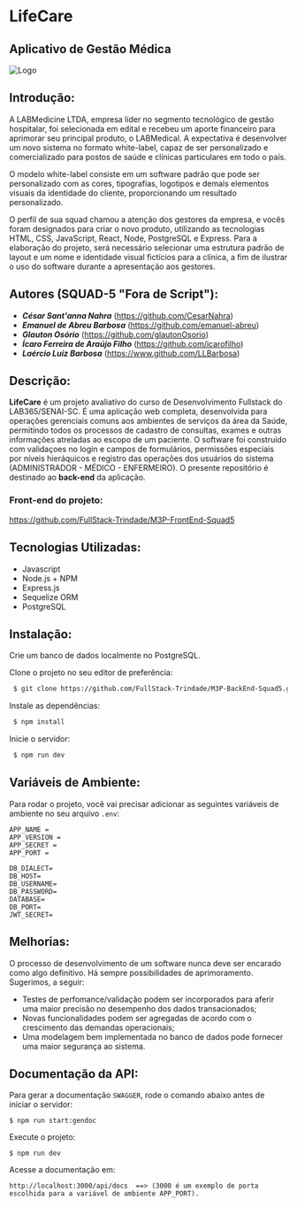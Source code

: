 
# LifeCare
## Aplicativo de Gestão Médica 

![Logo](https://a.imagem.app/oxvmXv.png)


## Introdução:
 
A LABMedicine LTDA, empresa líder no segmento tecnológico de gestão hospitalar, foi
selecionada em edital e recebeu um aporte financeiro para aprimorar seu principal produto, o LABMedical. A expectativa é desenvolver um novo sistema no formato white-label, capaz de ser personalizado e comercializado para postos de saúde e clínicas particulares em todo o país.

O modelo white-label consiste em um software padrão que pode ser personalizado com as cores, tipografias, logotipos e demais elementos visuais da identidade do cliente, proporcionando um resultado personalizado.

O perfil de sua squad chamou a atenção dos gestores da empresa, e vocês foram designados para criar o novo produto, utilizando as tecnologias HTML, CSS, JavaScript, React, Node, PostgreSQL e Express. Para a elaboração do projeto, será necessário selecionar uma estrutura padrão de layout e um nome e identidade visual fictícios para a clínica, a fim de ilustrar o uso do software durante a apresentação aos gestores.

  

## Autores (SQUAD-5 "Fora de Script"):

- ***César Sant'anna Nahra*** (https://github.com/CesarNahra)
- ***Emanuel de Abreu Barbosa*** (https://github.com/emanuel-abreu)
- ***Glauton Osório*** (https://github.com/glautonOsorio)
- ***Ícaro Ferreira de Araújo Filho*** (https://github.com/icarofilho)
- ***Laércio Luiz Barbosa*** (https://www.github.com/LLBarbosa)

## Descrição:

**LifeCare** é um projeto avaliativo do curso de Desenvolvimento Fullstack do LAB365/SENAI-SC. É uma aplicação web completa, desenvolvida para operações gerenciais comuns aos ambientes de serviços da área da Saúde, permitindo todos os processos de cadastro de consultas, exames e outras informações atreladas ao escopo de um paciente. O software foi construído com validaçoes no login e campos de formulários, permissões especiais por níveis hieráquicos e registro das operações dos usuários do sistema (ADMINISTRADOR - MÉDICO - ENFERMEIRO). O presente repositório é destinado ao **back-end** da aplicação.

### Front-end do projeto:
  https://github.com/FullStack-Trindade/M3P-FrontEnd-Squad5
## Tecnologias Utilizadas:

 - Javascript 
 - Node.js + NPM
 - Express.js
 - Sequelize ORM
 - PostgreSQL
## Instalação:

Crie um banco de dados localmente no PostgreSQL.

Clone o projeto no seu editor de preferência:

```bash
 $ git clone https://github.com/FullStack-Trindade/M3P-BackEnd-Squad5.git
```


Instale as dependências:

```bash
 $ npm install
```

Inicie o servidor:

```bash
 $ npm run dev
```




## Variáveis de Ambiente:

Para rodar o projeto, você vai precisar adicionar as seguintes variáveis de ambiente no seu arquivo ```.env```:

```
APP_NAME = 
APP_VERSION =
APP_SECRET = 
APP_PORT = 

DB_DIALECT=
DB_HOST=
DB_USERNAME=
DB_PASSWORD=
DATABASE=
DB_PORT=
JWT_SECRET=
```


## Melhorias:

O processo de desenvolvimento de um software nunca deve ser encarado como algo definitivo. Há sempre possibilidades de aprimoramento. Sugerimos, a seguir:
- Testes de perfomance/validação podem ser incorporados para aferir uma maior precisão no desempenho dos dados transacionados;
- Novas funcionalidades podem ser agregadas de acordo com o crescimento das demandas operacionais;
- Uma modelagem bem implementada no banco de dados pode fornecer uma maior segurança ao sistema.



## Documentação da API:

Para gerar a documentação ```SWAGGER```, rode o comando abaixo antes de iniciar o servidor:

```
$ npm run start:gendoc
```

Execute o projeto:

```
$ npm run dev
``` 
Acesse a documentação em:
```
http://localhost:3000/api/docs  ==> (3000 é um exemplo de porta escolhida para a variável de ambiente APP_PORT).
```
